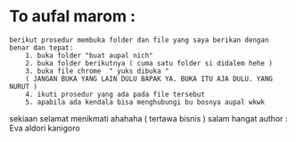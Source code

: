 # To aufal marom :

    berikut prosedur membuka folder dan file yang saya berikan dengan benar dan tepat:
        1. buka folder "buat aupal nich"
        2. buka folder berikutnya ( cuma satu folder si didalem hehe )
        3. buka file chrome  " yuks dibuka " 
        ( JANGAN BUKA YANG LAIN DULU BAPAK YA. BUKA ITU AJA DULU. YANG NURUT )
        4. ikuti prosedur yang ada pada file tersebut
        5. apabila ada kendala bisa menghubungi bu bosnya aupal wkwk

sekiaan selamat menikmati ahahaha ( tertawa bisnis )
salam hangat author : Eva aldori kanigoro
